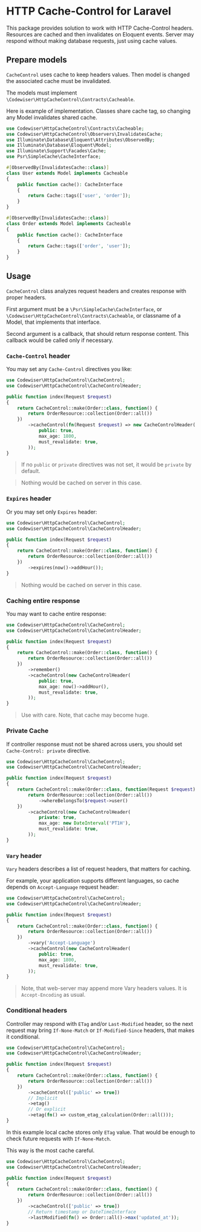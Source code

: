 # HTTP Cache-Control for Laravel

This package provides solution to work with HTTP Cache-Control headers.
Resources are cached and then invalidates on Eloquent events. Server may respond
without making database requests, just using cache values.

## Prepare models

`CacheControl` uses cache to keep headers values. Then model is changed the
associated cache must be invalidated.

The models must implement `\Codewiser\HttpCacheControl\Contracts\Cacheable`.

Here is example of implementation. Classes share cache tag, so changing any
Model invalidates shared cache.

```php
use Codewiser\HttpCacheControl\Contracts\Cacheable;
use Codewiser\HttpCacheControl\Observers\InvalidatesCache;
use Illuminate\Database\Eloquent\Attributes\ObservedBy;
use Illuminate\Database\Eloquent\Model;
use Illuminate\Support\Facades\Cache;
use Psr\SimpleCache\CacheInterface;

#[ObservedBy(InvalidatesCache::class)]
class User extends Model implements Cacheable
{
    public function cache(): CacheInterface
    {
        return Cache::tags(['user', 'order']);
    }
}

#[ObservedBy(InvalidatesCache::class)]
class Order extends Model implements Cacheable
{
    public function cache(): CacheInterface
    {
        return Cache::tags(['order', 'user']);
    }
}
```

## Usage

`CacheControl` class analyzes request headers and creates response with proper
headers.

First argument must be a `\Psr\SimpleCache\CacheInterface`,
or `\Codewiser\HttpCacheControl\Contracts\Cacheable`, or classname of a Model,
that implements that interface.

Second argument is a callback, that should return response content. This
callback would be called only if necessary.

### `Cache-Control` header

You may set any `Cache-Control` directives you like:

```php
use Codewiser\HttpCacheControl\CacheControl;
use Codewiser\HttpCacheControl\CacheControlHeader;

public function index(Request $request)
{
    return CacheControl::make(Order::class, function() {
        return OrderResource::collection(Order::all())
    })
        ->cacheControl(fn(Request $request) => new CacheControlHeader(
            public: true,
            max_age: 1800,
            must_revalidate: true,
        ));
}
```
> If no `public` or `private` directives was not set, it would be `private` by
> default.

> Nothing would be cached on server in this case.

### `Expires` header

Or you may set only `Expires` header:

```php
use Codewiser\HttpCacheControl\CacheControl;
use Codewiser\HttpCacheControl\CacheControlHeader;

public function index(Request $request)
{
    return CacheControl::make(Order::class, function() {
        return OrderResource::collection(Order::all())
    })
        ->expires(now()->addHour());
}
```

> Nothing would be cached on server in this case.

### Caching entire response

You may want to cache entire response:

```php
use Codewiser\HttpCacheControl\CacheControl;
use Codewiser\HttpCacheControl\CacheControlHeader;

public function index(Request $request)
{
    return CacheControl::make(Order::class, function() {
        return OrderResource::collection(Order::all())
    })
        ->remember()
        ->cacheControl(new CacheControlHeader(
            public: true,
            max_age: now()->addHour(),
            must_revalidate: true,
        ));
}
```

> Use with care. Note, that cache may become huge.

### Private Cache

If controller response must not be shared across users, you should
set `Cache-Control: private` directive.

```php
use Codewiser\HttpCacheControl\CacheControl;
use Codewiser\HttpCacheControl\CacheControlHeader;

public function index(Request $request)
{
    return CacheControl::make(Order::class, function(Request $request) {
        return OrderResource::collection(Order::all())
            ->whereBelongsTo($request->user()
    })
        ->cacheControl(new CacheControlHeader(
            private: true,
            max_age: new DateInterval('PT1H'),
            must_revalidate: true,
        ));
}
```

### `Vary` header

`Vary` headers describes a list of request headers, that matters for caching.

For example, your application supports different languages, so cache depends
on `Accept-Language` request header:

```php
use Codewiser\HttpCacheControl\CacheControl;
use Codewiser\HttpCacheControl\CacheControlHeader;

public function index(Request $request)
{
    return CacheControl::make(Order::class, function() {
        return OrderResource::collection(Order::all())
    })
        ->vary('Accept-Language')
        ->cacheControl(new CacheControlHeader(
            public: true,
            max_age: 1800,
            must_revalidate: true,
        ));
}
```

> Note, that web-server may append more Vary headers values. It
> is `Accept-Encoding` as usual.

### Conditional headers

Controller may respond with `ETag` and/or `Last-Modified` header, so the next
request may bring `If-None-Match` or `If-Modified-Since` headers, that makes it
conditional.

```php
use Codewiser\HttpCacheControl\CacheControl;
use Codewiser\HttpCacheControl\CacheControlHeader;

public function index(Request $request)
{
    return CacheControl::make(Order::class, function() {
        return OrderResource::collection(Order::all())
    })
        ->cacheControl(['public' => true])
        // Implicit
        ->etag()
        // Or explicit
        ->etag(fn() => custom_etag_calculation(Order::all()));
}
```

In this example local cache stores only `ETag` value. That would be enough to
check future requests with `If-None-Match`.

This way is the most cache careful.

```php
use Codewiser\HttpCacheControl\CacheControl;
use Codewiser\HttpCacheControl\CacheControlHeader;

public function index(Request $request)
{
    return CacheControl::make(Order::class, function() {
        return OrderResource::collection(Order::all())
    })
        ->cacheControl(['public' => true])
        // Return timestamp or DateTimeInterface
        ->lastModified(fn() => Order::all()->max('updated_at'));
}
```
